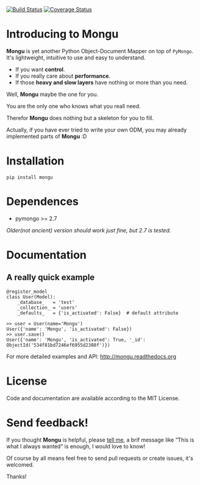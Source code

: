 [![Build Status](https://travis-ci.org/tevino/mongu.svg?branch=master)](https://travis-ci.org/tevino/mongu) [![Coverage Status](https://coveralls.io/repos/tevino/mongu/badge.png?branch=master)](https://coveralls.io/r/tevino/mongu?branch=master)

# Introducing to Mongu
**Mongu** is yet another Python Object-Document Mapper on top of ``PyMongo``. It's lightweight, intuitive to use and easy to understand.

- If you want **control**.
- If you really care about **performance**.
- If those **heavy and slow layers** have nothing or more than you need.

Well, **Mongu** maybe the one for you.

You are the only one who knows what you reall need.

Therefor **Mongu** does nothing but a skeleton for you to fill.

Actually, if you have ever tried to write your own ODM, you may already implemented parts of **Mongu** :D

# Installation
	pip install mongu

# Dependences
- pymongo >= 2.7

*Older(not ancient) version should work just fine, but 2.7 is tested.*

# Documentation
## A really quick example

    @register_model
    class User(Model):
        _database_   = 'test'
        _collection_ = 'users'
        _defaults_   = {'is_activated': False}  # default attribute

    >> user = User(name='Mongu')
    User({'name': 'Mongu', 'is_activated': False})
    >> user.save()
    User({'name': 'Mongu', 'is_activated': True, '_id': ObjectId('534f81bd7246ef6955d2388f')})

For more detailed examples and API: http://mongu.readthedocs.org

# License
Code and documentation are available according to the MIT License.

# Send feedback!
If you thought **Mongu** is helpful, please [tell me](mailto:mail2tevin@gmail.com), a brif message like “This is what I always wanted” is enough, I would love to know!

Of course by all means feel free to send pull requests or create issues, it's welcomed.

Thanks!
